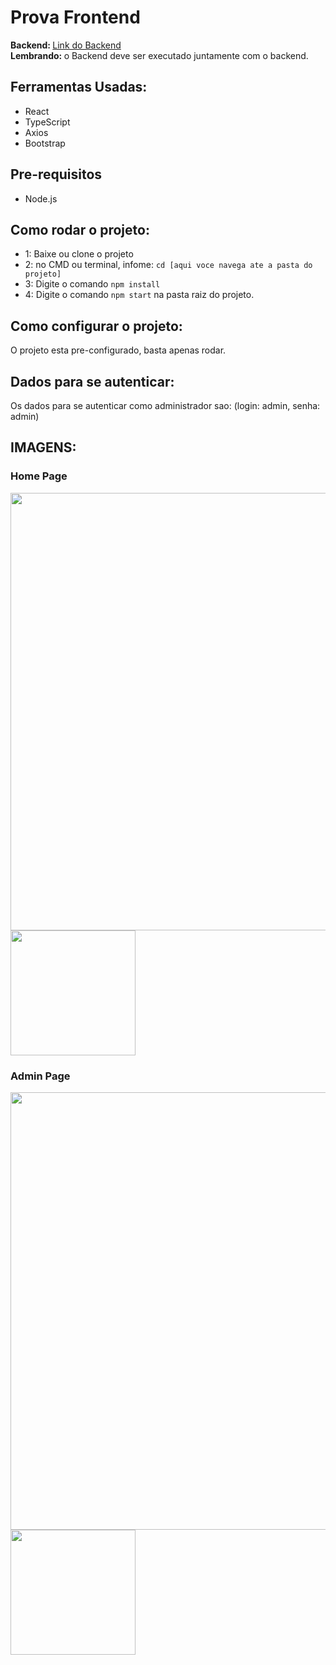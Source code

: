 <h1> Prova Frontend </h1>
<strong>Backend: </strong> <a href="https://github.com/M4TH3US17/prova_backend">Link do Backend</a><br>
<strong> Lembrando: </strong> o Backend deve ser executado juntamente com o backend.

<h2>Ferramentas Usadas: </h2>
<ul>
   <li>React</li>
   <li>TypeScript</li>
   <li>Axios</li>
   <li>Bootstrap</li>
</ul>

<h2>Pre-requisitos</h2>
<ul>
  <li>Node.js</li>
</ul>

<h2>Como rodar o projeto:</h2>
<ul>
<li>1: Baixe ou clone o projeto</li>
<li>2: no CMD ou terminal, infome: <code>cd [aqui voce navega ate a pasta do projeto]</code></li>
<li>3: Digite o comando <code>npm install</code></li>
<li>4: Digite o comando <code>npm start</code> na pasta raiz do projeto.</li>
</ul>

<h2>Como configurar o projeto:</h2>
<p>O projeto esta pre-configurado, basta apenas rodar.</p>

<h2>Dados para se autenticar: </h2>
<p>Os dados para se autenticar como administrador sao: (login: admin, senha: admin)</p>

<h2>IMAGENS: </h2>
<h3>Home Page</h3>
<img src="https://github.com/M4TH3US17/verzel_teste/assets/79023639/4e45bde5-416b-4332-bd1a-3a4ed6ad24bc" style="width: 700px"/>

<img src="https://github.com/M4TH3US17/verzel_teste/assets/79023639/0962d1d3-0ad1-4a9a-8173-ae5931277719" style="width: 200px"/>

<h3>Admin Page</h3>
<img src="https://github.com/M4TH3US17/verzel_teste/assets/79023639/1513faee-9428-4604-956e-ec26d363bf9d" style="width: 700px"/>
<img src="https://github.com/M4TH3US17/verzel_teste/assets/79023639/28bd9e7a-da69-4219-83ef-cce400c849d3" style="width: 200px"/>

